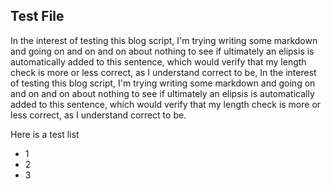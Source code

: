 ## Test File 

In the interest of testing this blog script, I'm trying writing some markdown and going on and on and on about nothing to see if ultimately an elipsis is automatically added to this sentence, which would verify that my length check is more or less correct, as I understand correct to be, In the interest of testing this blog script, I'm trying writing some markdown and going on and on and on about nothing to see if ultimately an elipsis is automatically added to this sentence, which would verify that my length check is more or less correct, as I understand correct to be.

Here is a test list
+ 1
+ 2
+ 3
